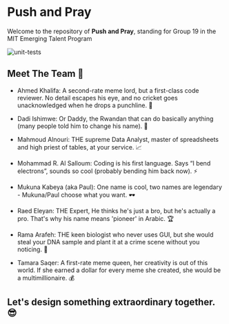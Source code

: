 # Push and Pray

Welcome to the repository of **Push and Pray**, standing for Group 19 in the MIT Emerging Talent Program

![unit-tests](https://github.com/user-attachments/assets/d702eae2-fc42-46ed-a403-bc61ca48cc4c)

## Meet The Team 🌟

- Ahmed Khalifa: A second-rate meme lord, but a first-class code reviewer.
  No detail escapes his eye, and no cricket
  goes unacknowledged when he drops a punchline. 🔎

- Dadi Ishimwe: Or Daddy, the Rwandan that can do basically anything
  (many people told him to change his name). 🎯
  
- Mahmoud Alnouri: THE supreme Data Analyst, master of spreadsheets and
  high priest of tables, at your service. 📈

- Mohammad R. Al Salloum: Coding is his first language. Says “I bend electrons”,
  sounds so cool (probably bending him back now). ⚡

- Mukuna Kabeya (aka Paul): One name is cool, two names are legendary -
  Mukuna/Paul choose what you want. 🕶️

- Raed Eleyan: THE Expert, He thinks he's just a bro, but he's actually a pro.
  That's why his name means 'pioneer' in Arabic. 🏆

- Rama Arafeh: THE keen biologist who never uses GUI, but she would steal your DNA
  sample and plant it at a crime scene without you noticing. 🧬

- Tamara Saqer: A first-rate meme queen, her creativity is out of this world.
  If she earned a dollar for every meme she created,
  she would be a multimillionaire. 💰

## Let's design something extraordinary together. 😎
